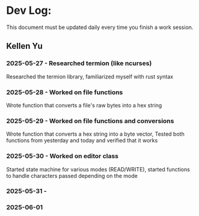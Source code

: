 # Dev Log:

This document must be updated daily every time you finish a work session.

## Kellen Yu

### 2025-05-27 - Researched termion (like ncurses)
Researched the termion library, familiarized myself with rust syntax

### 2025-05-28 - Worked on file functions
Wrote function that converts a file's raw bytes into a hex string

### 2025-05-29 - Worked on file functions and conversions
Wrote function that converts a hex string into a byte vector,
Tested both functions from yesterday and today and verified that it works

### 2025-05-30 - Worked on editor class
Started state machine for various modes (READ/WRITE), started
functions to handle characters passed depending on the mode

### 2025-05-31 - 

### 2025-06-01
